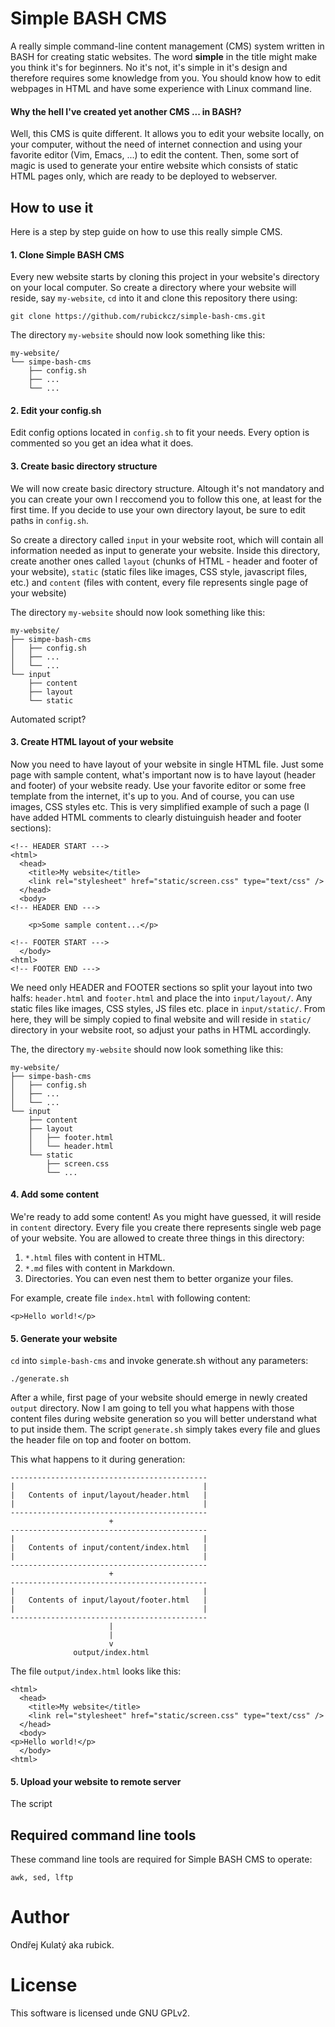 Simple BASH CMS
===============

A really simple command-line content management (CMS) system written in BASH for creating static websites. The word **simple** in the title might make you think it's for beginners. No it's not, it's simple in it's design and therefore requires some knowledge from you. You should know how to edit webpages in HTML and have some experience with Linux command line.

#### Why the hell I've created yet another CMS ... in BASH?

Well, this CMS is quite different. It allows you to edit your website locally, on your computer, without the need of internet connection and using your favorite editor (Vim, Emacs, ...) to edit the content. Then, some sort of magic is used to generate your entire website which consists of static HTML pages only, which are ready to be deployed to webserver.

## How to use it

Here is a step by step guide on how to use this really simple CMS.

#### 1. Clone Simple BASH CMS
Every new website starts by cloning this project in your website's directory on your local computer. So create a directory where your website will reside, say `my-website`, `cd` into it and clone this repository there using:

```
git clone https://github.com/rubickcz/simple-bash-cms.git
```

The directory `my-website` should now look something like this:

```
my-website/
└── simpe-bash-cms
    ├── config.sh
    ├── ...
    └── ...
```

#### 2. Edit your config.sh
Edit config options located in `config.sh` to fit your needs. Every option is commented so you get an idea what it does.

#### 3. Create basic directory structure

We will now create basic directory structure. Altough it's not mandatory and you can create your own I reccomend you to follow this one, at least for the first time. If you decide to use your own directory layout, be sure to edit paths in `config.sh`.

So create a directory called `input` in your website root, which will contain all information needed as input to generate your website. Inside this directory, create another ones called `layout` (chunks of HTML - header and footer of your website), `static` (static files like images, CSS style, javascript files, etc.) and `content` (files with content, every file represents single page of your website)

The directory `my-website` should now look something like this:

```
my-website/
├── simpe-bash-cms
│   ├── config.sh
│   ├── ...
│   └── ...
└── input
    ├── content
    ├── layout
    └── static

```

Automated script?

#### 3. Create HTML layout of your website

Now you need to have layout of your website in single HTML file. Just some page with sample content, what's important now is to have layout (header and footer) of your website ready. Use your favorite editor or some free template from the internet, it's up to you. And of course, you can use images, CSS styles etc. This is very simplified example of such a page (I have added HTML comments to clearly distuinguish header and footer sections):

```
<!-- HEADER START --->
<html>
  <head>
    <title>My website</title>
    <link rel="stylesheet" href="static/screen.css" type="text/css" />
  </head>
  <body>
<!-- HEADER END --->

    <p>Some sample content...</p>

<!-- FOOTER START --->
  </body>
<html>
<!-- FOOTER END --->
```

We need only HEADER and FOOTER sections so split your layout into two halfs: `header.html` and `footer.html` and place the into `input/layout/`. Any static files like images, CSS styles, JS files etc. place in `input/static/`. From here, they will be simply copied to final website and will reside in `static/` directory in your website root, so adjust your paths in HTML accordingly.

The, the directory `my-website` should now look something like this:

```
my-website/
├── simpe-bash-cms
│   ├── config.sh
│   ├── ...
│   └── ...
└── input
    ├── content
    ├── layout
    │   ├── footer.html
    │   └── header.html
    └── static
        ├── screen.css 
        └── ...

```

#### 4. Add some content

We're ready to add some content! As you might have guessed, it will reside in `content` directory. Every file you create there represents single web page of your website. You are allowed to create three things in this directory:

1. `*.html` files with content in HTML.
2. `*.md` files with content in Markdown.
3. Directories. You can even nest them to better organize your files.
 
For example, create file `index.html` with following content:

```
<p>Hello world!</p>
```
#### 5. Generate your website

`cd` into `simple-bash-cms` and invoke generate.sh without any parameters:

```
./generate.sh
```

After a while, first page of your website should emerge in newly created `output` directory. Now I am going to tell you what happens with those content files during website generation so you will better understand what to put inside them. The script `generate.sh` simply takes every file and glues the header file on top and footer on bottom. 

This what happens to it during generation:

```
--------------------------------------------
|                                          |
|   Contents of input/layout/header.html   |
|                                          |
--------------------------------------------
                      +
--------------------------------------------
|                                          |
|   Contents of input/content/index.html   |
|                                          |
--------------------------------------------
                      +
--------------------------------------------
|                                          |
|   Contents of input/layout/footer.html   |
|                                          |
--------------------------------------------
                      |
                      |
                      v
              output/index.html
```

The file `output/index.html` looks like this:

```
<html>
  <head>
    <title>My website</title>
    <link rel="stylesheet" href="static/screen.css" type="text/css" />
  </head>
  <body>
<p>Hello world!</p>
  </body>
<html>
```

#### 5. Upload your website to remote server

The script 



## Required command line tools

These command line tools are required for Simple BASH CMS to operate:

```
awk, sed, lftp
```

# Author

Ondřej Kulatý aka rubick.

# License

This software is licensed unde GNU GPLv2.
